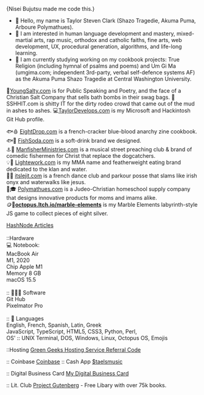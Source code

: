 {Nisei Bujutsu made me code this.}

- 👋 Hello, my name is Taylor Steven Clark (Shazo Tragedie, Akuma Puma, Arboure Polymathues).
- 👀 I am interested in human language development and mastery, mixed-martial arts, rap music, orthodox and catholic faiths, fine arts, web development, UX, procedural generation, algorithms, and life-long learning.
- 🌱 I am currently studying working on my cookbook projects: True Religion (including hymnal of psalms and poems) and Um Gi Ma (umgima.com; independent 3rd-party, verbal self-defence systems AF) as the Akuma Puma Shazo Tragedie at Central Washington University.

🧂<a href="https://youngsalty.com" target="_new">YoungSalty.com</a> is for Public Speaking and Poetry, and the face of a Christian Salt Company that sells bath bombs in their swag bags.
💩SSHHIT.com is shitty IT for the dirty rodeo crowd that came out of the mud in ashes to ashes.
💻<a href="https://taylordevelops.com/" target="_new">TaylorDevelops.com</a> is my Microsoft and Hackintosh Git Hub profile.

🐟🩸 <u>EightDrop.com</u> is a french-cracker blue-blood anarchy zine cookbook.<br />
🐟🥤 <u>FishSoda.com</u> is a soft-drink brand we designed.<br />
⚓🔱 <u>ManfisherMinistries.com</u> is a musical street preaching club & brand of comedic fishermen for Christ that replace the dogcatchers.<br />
💡💸 <u>Lightework.com</u> is my MMA name and featherweight eating brand dedicated to the klan and water.<br />
👶🐤 <u>itslejit.com</u> is a french dance club and parkour posse that slams like irish onyx and waterwalks like jesus.<br />
🤟🎓 <u>Polymathues.com</u> is a Judeo-Christian homeschool supply company that designs innovative products for moms and imams alike.<br />
🪙🔘<a href="https://octopus.itch.io/marble-elements" tar="_new"><b>octopus.Itch.io/marble-elements</b></a> is my Marble Elements labyrinth-style JS game to collect pieces of eight silver.


<a href="https://taylorstevenclark.hashnode.dev" target=_new>HashNode Articles</a><br />
<br />
::Hardware<br />
  💻 Notebook:<br />
MacBook Air<br />
M1, 2020<br />
Chip Apple M1<br />
Memory 8 GB<br />
macOS 15.5<br />
<br />
:: 👨🏿‍💻 Software<br />
Git Hub<br />
Pixelmator Pro<br />
<br />
:: 🤟 Languages<br />
English, French, Spanish, Latin, Greek<br />
JavaScript, TypeScript, HTML5, CSS3, Python, Perl, <br />
OS' :: UNIX Terminal, DOS, Windows, Linux, Octopus OS, Emojis<br />

::Hosting
<a href="https://www.greengeeks.com/track/u134519" target=_new><u>Green Geeks Hosting Service Referral Code</u></a>

:: Coinbase
<a href="https://coinbase.com/join/FM3ELUU?src=ios-link" target=_new><u>Coinbase</u></a>
:: Cash App
<a href="https://cash.app/$taelsmusic" target=_new>$taelsmusic</a>

:: Digital Business Card
<a href="https://mybcard.io/card/63cb6ab7-b6e9-4826-84e9-66e1412bf9f0" target=_new>My Digital Business Card</a>



:: Lit. Club
<a href="https://www.gutenberg.org" target=_new>Project Gutenberg</a> - Free Libary with over 75k books.
